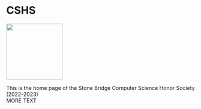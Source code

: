 <!-- markdownlint-disable MD033 -->
<h1>CSHS</h1>
<!--
<nav>
 <a href="/home.md">Home Page</a>
 <a href="/information.md">About/Requirements</a>
 <a href="/resources.md">Resources</a>
 <a href="/resources.md">Volunteer Opportunties</a>
 <a href="/resources.md">Recent Events</a>
</nav>
-->

<img src= "https://lh4.googleusercontent.com/Xj7qvKOOU94OpWvhlh9nfVKEYnx1qFw2dcbJ0a839UHP6foP2LJTb52oBJfb0buMD75C5nfruA0xs6eJJ6fCz-DmLP6P-RcNWtYcRcHFiA1_fWYMs4_wPtHMPno0YGp1=w1280" height=150 width = 150>

<p> This is the home page of the Stone Bridge Computer Science Honor Society (2022-2023)<br>
    MORE TEXT</p>
